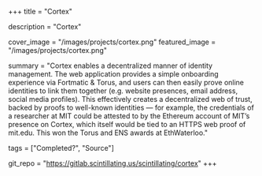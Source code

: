 +++
title = "Cortex"

description = "Cortex"

cover_image = "/images/projects/cortex.png"
featured_image = "/images/projects/cortex.png"

summary = "Cortex enables a decentralized manner of identity management. The web application provides a simple onboarding experience via Fortmatic & Torus, and users can then easily prove online identities to link them together (e.g. website presences, email address, social media profiles). This effectively creates a decentralized web of trust, backed by proofs to well-known identities — for example, the credentials of a researcher at MIT could be attested to by the Ethereum account of MIT’s presence on Cortex, which itself would be tied to an HTTPS web proof of mit.edu. This won the Torus and ENS awards at EthWaterloo."

tags = ["Completed?", "Source"]

git_repo = "https://gitlab.scintillating.us/scintillating/cortex"
+++
